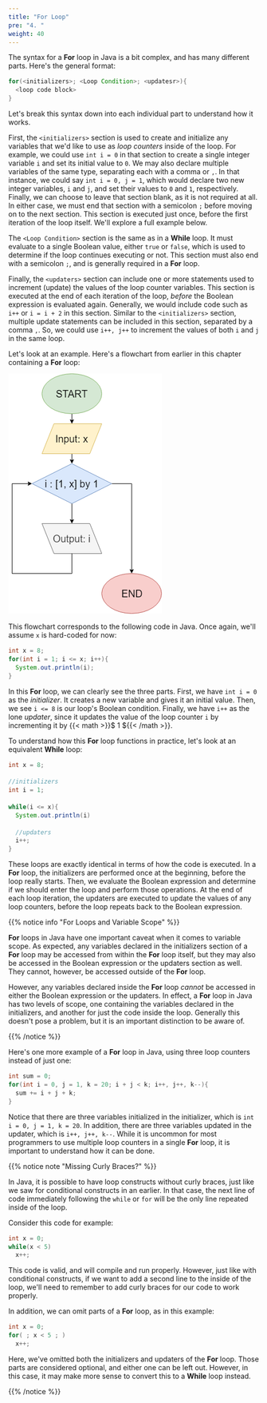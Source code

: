 ```yaml
---
title: "For Loop"
pre: "4. "
weight: 40
---
```

The syntax for a **For** loop in Java is a bit complex, and has many different parts. Here's the general format:

```java
for(<initializers>; <Loop Condition>; <updatesr>){
  <loop code block>
}
```

Let's break this syntax down into each individual part to understand how it works.

First, the `<initializers>` section is used to create and initialize any variables that we'd like to use as _loop counters_ inside of the loop. For example, we could use `int i = 0` in that section to create a single integer variable `i` and set its initial value to `0`. We may also declare multiple variables of the same type, separating each with a comma or `,`. In that instance, we could say `int i = 0, j = 1`, which would declare two new integer variables, `i` and `j`, and set their values to `0` and `1`, respectively. Finally, we can choose to leave that section blank, as it is not required at all. In either case, we must end that section with a semicolon `;` before moving on to the next section. This section is executed just once, before the first iteration of the loop itself. We'll explore a full example below. 

The `<Loop Condition>` section is the same as in a **While** loop. It must evaluate to a single Boolean value, either `true` or `false`, which is used to determine if the loop continues executing or not. This section must also end with a semicolon `;`, and is generally required in a **For** loop. 

Finally, the `<updaters>` section can include one or more statements used to increment (update) the values of the loop counter variables. This section is executed at the end of each iteration of the loop, _before_ the Boolean expression is evaluated again. Generally, we would include code such as `i++` or `i = i + 2` in this section. Similar to the `<initializers>` section, multiple update statements can be included in this section, separated by a comma `,`. So, we could use `i++, j++` to increment the values of both `i` and `j` in the same loop. 

Let's look at an example. Here's a flowchart from earlier in this chapter containing a **For** loop:

![For Loop Flowchart](/images/05-loop/5.4.forloop.png)

This flowchart corresponds to the following code in Java. Once again, we'll assume `x` is hard-coded for now:

```java
int x = 8;
for(int i = 1; i <= x; i++){
  System.out.println(i);
}
```

In this **For** loop, we can clearly see the three parts. First, we have `int i = 0` as the _initializer_. It creates a new variable and gives it an initial value. Then, we see `i <= 8` is our loop's Boolean condition. Finally, we have `i++` as the lone _updater_, since it updates the value of the loop counter `i` by incrementing it by {{< math >}}$ 1 ${{< /math >}}. 

To understand how this **For** loop functions in practice, let's look at an equivalent **While** loop:

```java
int x = 8;

//initializers
int i = 1;

while(i <= x){
  System.out.println(i)
  
  //updaters
  i++;
}
```

These loops are exactly identical in terms of how the code is executed. In a **For** loop, the initializers are performed once at the beginning, before the loop really starts. Then, we evaluate the Boolean expression and determine if we should enter the loop and perform those operations. At the end of each loop iteration, the updaters are executed to update the values of any loop counters, before the loop repeats back to the Boolean expression. 
 

{{% notice info "For Loops and Variable Scope" %}}

**For** loops in Java have one important caveat when it comes to variable scope. As expected, any variables declared in the initializers section of a **For** loop may be accessed from within the **For** loop itself, but they may also be accessed in the Boolean expression or the updaters section as well. They cannot, however, be accessed outside of the **For** loop.

However, any variables declared inside the **For** loop _cannot_ be accessed in either the Boolean expression or the updaters. In effect, a **For** loop in Java has two levels of scope, one containing the variables declared in the initializers, and another for just the code inside the loop. Generally this doesn't pose a problem, but it is an important distinction to be aware of. 

{{% /notice %}}

Here's one more example of a **For** loop in Java, using three loop counters instead of just one:

```java
int sum = 0;
for(int i = 0, j = 1, k = 20; i + j < k; i++, j++, k--){
  sum += i + j + k;
}
```

Notice that there are three variables initialized in the initializer, which is `int i = 0, j = 1, k = 20`. In addition, there are three variables updated in the updater, which is `i++, j++, k--`. While it is uncommon for most programmers to use multiple loop counters in a single **For** loop, it is important to understand how it can be done. 

{{% notice note "Missing Curly Braces?" %}}

In Java, it is possible to have loop constructs without curly braces, just like we saw for conditional constructs in an earlier. In that case, the next line of code immediately following the `while` or `for` will be the only line repeated inside of the loop.

Consider this code for example:

```java
int x = 0;
while(x < 5)
  x++;
```

This code is valid, and will compile and run properly. However, just like with conditional constructs, if we want to add a second line to the inside of the loop, we'll need to remember to add curly braces for our code to work properly. 

In addition, we can omit parts of a **For** loop, as in this example:

```java
int x = 0;
for( ; x < 5 ; )
  x++;
```

Here, we've omitted both the initializers and updaters of the **For** loop. Those parts are considered optional, and either one can be left out. However, in this case, it may make more sense to convert this to a **While** loop instead. 

{{% /notice %}}